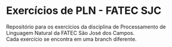 # Exercícios de PLN - FATEC SJC

Repositório para os exercícios da disciplina de Processamento de Linguagem Natural da FATEC São José dos Campos.
</br>
Cada exercício se encontra em uma branch diferente.